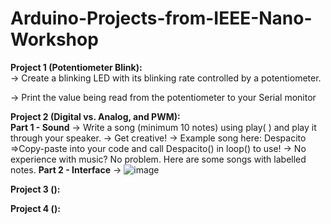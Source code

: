# Arduino-Projects-from-IEEE-Nano-Workshop

**Project 1 (Potentiometer Blink):**  
 -> Create a blinking LED with its blinking rate controlled by a potentiometer. 
 
 -> Print the value being read from the potentiometer to your Serial monitor
 
**Project 2 (Digital vs. Analog, and PWM):**  
       **Part 1 - Sound**
          -> Write a song (minimum 10 notes) using play( ) and play it through your speaker.
          -> Get creative!
          -> Example song here: Despacito
               =>Copy-paste into your code and call Despacito() in loop() to use!
          -> No experience with music? No problem. Here are some songs with labelled notes.
       **Part 2 - Interface**
          -> ![image](https://user-images.githubusercontent.com/59143666/135891018-6ec8536c-601d-412f-b887-613be3d8d76d.png)

        
 
**Project 3 ():**  
 
**Project 4 ():**  
 
 
